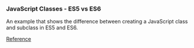 ### JavaScript Classes - ES5 vs ES6

An example that shows the difference between creating a JavaScript class and subclass in ES5 and ES6.

[Reference](https://medium.com/@rajaraodv/5-javascript-bad-parts-that-are-fixed-in-es6-c7c45d44fd81#6468)